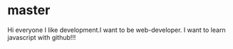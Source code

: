 # master
Hi everyone
I like development.I want to be web-developer.
I want to learn javascript with github!!!
